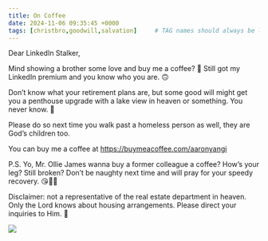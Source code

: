 ```yaml
---
title: On Coffee
date: 2024-11-06 09:35:45 +0000
tags: [christbro,goodwill,salvation]     # TAG names should always be lowercase
---
```


Dear LinkedIn Stalker,

Mind showing a brother some love and buy me a coffee? 😬 Still got my LinkedIn premium and you know who you are. 🙃

Don’t know what your retirement plans are, but some good will might get you a penthouse upgrade with a lake view in heaven or something. You never know. 🤷

Please do so next time you walk past a homeless person as well, they are God’s children too.

You can buy me a coffee at https://buymeacoffee.com/aaronyangi

P.S. Yo, Mr. Ollie James wanna buy a former colleague a coffee? How’s your leg? Still broken? Don’t be naughty next time and will pray for your speedy recovery. 😘🫶🙏

Disclaimer: not a representative of the real estate department in heaven. Only the Lord knows about housing arrangements. Please direct your inquiries to Him. 🙏

![](/575914ea77a5b2cfc7ad4d6800fbdc9f.gif)